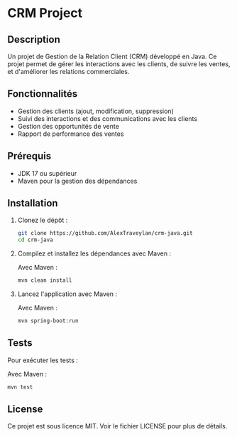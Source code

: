 # CRM Project

## Description
Un projet de Gestion de la Relation Client (CRM) développé en Java. Ce projet permet de gérer les interactions avec les clients, de suivre les ventes, et d'améliorer les relations commerciales.

## Fonctionnalités
- Gestion des clients (ajout, modification, suppression)
- Suivi des interactions et des communications avec les clients
- Gestion des opportunités de vente
- Rapport de performance des ventes

## Prérequis
- JDK 17 ou supérieur
- Maven pour la gestion des dépendances

## Installation

1. Clonez le dépôt :
   ```sh
   git clone https://github.com/AlexTraveylan/crm-java.git
   cd crm-java
   ```

2. Compilez et installez les dépendances avec Maven :

   Avec Maven :
   ```sh
   mvn clean install
   ```

3. Lancez l'application avec Maven :

   Avec Maven :
   ```sh
   mvn spring-boot:run
   ```

## Tests
Pour exécuter les tests :

Avec Maven :
```sh
mvn test
```

## License
Ce projet est sous licence MIT. Voir le fichier LICENSE pour plus de détails.